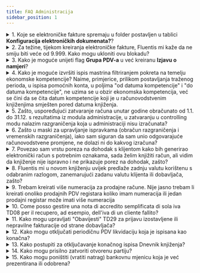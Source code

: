 ```yaml
---
title: FAQ Administracija 
sidebar_position: 1
---
```



<details>

  <summary>1. Koje se elektroničke fakture spremaju u folder postavljen u tablici <b>Konfiguracija elektroničkih dokumenata?</b>?</summary>
  
Postoje dva uvjeta u kartici klijenta.   

Prvi uvjet je flag <b>Potpis dokumenta</b>, koji mora biti aktivan.                 
Drugi uvjet je flag <b>Elektroničko fakturiranje s potpisom</b>, koji je 3-state flag:   

- Kada je postavljen na 1, za klijenta se predviđa potpis, bez obzira na druge konfiguracijske opcije, pa se datoteka uvijek izvozi u mapu definiranu u konfiguraciji elektroničkih dokumenata radi potpisivanja;             

- Kada je postavljen na 0, za klijenta se ne predviđa potpis, bez obzira na druge konfiguracijske opcije, pa se datoteka ne izvozi u mapu konfiguracije elektroničkih dokumenata, čak i ako je mapa definirana;      

- Kada je Null (kao u ovom slučaju, što je zadana postavka), vrijedi postavka u ‘konfiguraciji elektroničkih dokumenata’, tj. ako postoji putanja za kreiranje datoteke, datoteka se uvijek kreira, inače se ne kreira.

</details>


<details>

  <summary>2. Za težine, tijekom kreiranja elektroničke fakture, Fluentis mi kaže da ne smiju biti veće od 9.999. Kako mogu ukloniti ovu blokadu? </summary>
  
Ova blokada je vezana uz pravila Elektroničkog fakturiranja, koje ne prihvaća TEŽINE veće od 9.999.
Da biste zaobišli ovaj problem, potrebno je skalirati jedinicu mjere (UM) ako se premaši granica od 9.999, tako da se koristi odgovarajuća jedinica mjere i dobiju željene vrijednosti.  

</details>


<details>

  <summary>3. Kako je moguće unijeti flag <b>Grupa PDV-a</b> u već kreiranu <b>Izjavu o namjeri</b>? </summary>
  
Potrebno je izvršiti sljedeći SQL update, unoseći ID predmetne izjave o namjeri:  

update CA_DichIntMain set CADM_IsVatGroup = 1 
where CADM_Id = '[id della dichiarazione di intento]'

</details>


<details>

  <summary> 4. Kako je moguće izvršiti ispis mastrina filtriranjem pokreta na temelju ekonomske kompetencije?
Naime, primjerice, prilikom postavljanja traženog perioda, u ispisa pomoćnih konta, u poljima "od datuma kompetencije" i "do datuma kompetencije", ne uzima se u obzir ekonomska kompetencija, već se čini da se čita datum kompetencije koji je u računovodstvenim knjiženjima smješten pored datuma knjiženja.</summary>

Potvrđujem da se u filtrima, kada piše "od datuma kompetencije" do "datuma kompetencije", misli na kompetenciju (tzv. "računovodstvenu") zaglavlja.
Uobičajeno se ti datumi poklapaju, ali se mogu koristiti (iako to u praksi rijetko tko radi) za knjiženje ispravki, primjerice na datum odobrenja bilance koje se odnose na 31.12., gdje je taj datum možda već blokiran za konačni ispis dnevnika i stoga ne bi prihvatio datum knjiženja.
Što se tiče datuma ekonomske kompetencije, ispis mastrina – i šire gledano, cijeli sustav – nije predviđen za rad na taj način.
Najispravnija procedura je izračunati zatvaranje računa za razdoblje (intra-godišnja zatvaranja) i pokrenuti odgovarajuća knjiženja ispravki i integracija.
Alternativno, mogu preporučiti korištenje forme za pregled konta, gdje se preko object navigatora mogu dodati svojstva From AccrualDate i To AccrualDate, što su zapravo datumi ekonomske kompetencije ("od" – "do"), te koristiti filter na prvom redu detaljne mreže (grida).
Još jedna alternativa je prilagodba izvještaja i forme za pokretanje dodavanjem filtera i polja itd...

</details>

<details>

  <summary>5. Zašto, uspoređujući zatvaranje računa unutar godine obračunato od 1.1. do 31.12. s rezultatima iz modula administracije, u zatvaranju u controlling modu nalazim razgraničenja koja u administraciji nisu izračunata?</summary>

Modul controlling u nekim situacijama radi na fleksibilniji način u usporedbi s modulom administracije.
Naime, sposoban je ispraviti bilo koji trošak ili prihod (s kompatibilnim tipom konta) čak i za udjele ekonomske nadležnosti iz prošlosti. Na primjer, ako je trošak evidentiran u godini X, a nadležnost je djelomično (ili potpuno) u godini X-1, prilikom obrade zatvaranja godine X svejedno će doći do ispravke (npr. aktivno razgraničenje).
Potrebno je obratiti posebnu pažnju na **upravljanje dispravkama izvršenima u modulu administracije.**
**Preporučuje se izvršiti izračun i knjiženje ispravki te zatvaranje i ponovno otvaranje konta s ponovnim otvaranjem ispravki putem automatskih procedura, izbjegavajući ručna knjiženja**.
Automatska procedura nameće, naime, da stavke ponovnog otvaranja ispravki imaju datum jednak originalnoj stavci na koju se ispravka odnosi te da ekonomska nadležnost te stavke bude godina X-1. Na taj način se izbjegava da prilikom obrade zatvaranja razdoblja za godinu X softver izračunava dodatne ispravke, jer su one već uključene u saldo godine X (ili unutar-godišnjeg razdoblja godine X) zahvaljujući pravilnom ponovnom otvaranju prethodne ispravke.  

</details>

<details>

  <summary> 6. Zašto u maski za upravljanje ispravkama (obračun razgraničenja i vremenskih razgraničenja), iako sam siguran da sam unio odgovarajuće računovodstvene promjene, ne dolazi ni do kakvog izračuna?</summary>

Nakon što ste se uvjerili da ste zaista unijeli računovodstvene promjene s datumima ekonomske nadležnosti koji prelaze granicu poslovne godine, i da ste koristili konta troška tipa "za ispravku" (db Fast Start) ili koji u tablici tipi conto imaju označen flag Servizio, ako još uvijek ne vidite predložene obračune (ratei ili risconti), moguće je da ste nenamjerno aktivirali flag *Mjesečno zatvaranje* u općim parametrima kontabiliteta. Taj flag zapravo aktivira logiku za strane (ne-talijanske) lokalizacije.

</details>

<details>

  <summary> 7. Povezao sam vrstu poreza na dohodak s klijentom kako bih generirao elektronički račun s potrebnim oznakama, sada želim knjižiti račun, ali vidim da knjiženje nije ispravno i ne prikazuje porez na dohodak, zašto?</summary>

Unutar tablice *Tipovi odbitka poreza*, otvorite vrstu povezanu s dotičnim klijentom i provjerite je li polje *Tipovi dospjele vrijednosti* postavljeno na *Neto dospjele vrijednosti*.

</details>

<details>

  <summary> 8. Fluentis mi u novom knjiženju uvijek predlaže zadnju valutu korištenu s odabranim razlogom, zanemarujući zadanu valutu klijenta ili dobavljača, zašto? </summary>

Provjerite postavku općeg parametra u tablici PARAM_Parameter kod CA-RegCont-General_PurposeCurrencyByTemplate. Ako je parametar postavljen na 1, bit će predložena valuta zadnje korištena s razlogom, ako je postavljen na 0, neće biti predložena nijedna valuta, slijedeći osnovnu logiku valute društva, a zatim čitanje valute klijenta ili dobavljača.  

</details>

<details>

  <summary> 9. Trebam kreirati više numeracija za prodajne račune. Nije jasno trebam li kreirati onoliko prodajnih PDV registara koliko imam numeracija ili jedan prodajni registar može imati više numeracija </summary>

Veza u procesu knjiženja prodaje je Vrsta računa > Numeracija > Povezana knjižbena osnova > PDV registar povezan s osnovom. U standardnom okruženju može postojati više vrsta, ali ako su povezane s istom osnovom, koja ima isti PDV odjeljak, numeracija je ista (zajednička, tako da će račun br. 1 za vrstu A, a zatim za vrstu B biti br. 2). U slučaju različitih vrsta računa s različitim konkurentnim numeracijama preporučljivo je razlikovati PDV odjeljke i povezati im različite osnove, inače će doći do sukoba u PDV protokoliranju. To je zato što je u osnovama obično aktivirana opcija koja predlaže PDV protokol jednako kao i broj dokumenta (kako se ne bi moralo paziti na knjiženje računa po redoslijedu brojeva). Inače je potrebno deaktivirati tu opciju

</details>

<details>

  <summary> 10. Come posso gestire una nota di accredito semplificata di sola iva TD08 per il recupero, ad esempio, dell'iva di un cliente fallito? </summary>

1. U tablici Administracija > **Vrste dokumenata** provjerite postoji li (i po potrebi dodajte) odgovarajuća vrsta dokumenta. Polje Šifra / Opis može se slobodno imenovati, na primjer *Pojednostavljeni dobropis za povrat PDV-a*, ili *Dobropis samo za PDV* itd...; flag **Odobrenje** mora biti **aktivan** a polje **Kod za elektronski oblik dokumenta** mora sadržavati *TD08*
2. U tablici Prodaja > **Vrste računa** provjerite postoji li (i po potrebi dodajte) odgovarajuća vrsta računa. Polje Šifra / Opis može se slobodno imenovati, na primjer *Pojednostavljeni dobropis za povrat PDV-a*, ili *Dobropis samo za PDV* itd... ; u polju **Vrsta računa** MORA biti odabrana opcija ***Dobropis samo za PDV***; polje **Vrsta dokumenta** treba sadržavati vrstu definiranu u točki 1., a polje **Predložak** (knjigovodstven) treba sadržavati odgovarajuću osnovu (koju je potrebno kreirati ili odabrati u tablici Administracija > Knjigovodstvene osnove), tako da knjiženje odgovara situaciji (na primjer, osnova koja upravlja dobropisima s odgovarajućim kontnim šemama).  
3. Kreirajte novi dokument u modulu Prodaja > Prodajni računi koristeći vrstu računa definiranu u točki 2.   
    - Posebna vrsta postavljena u polju Vrsta računa iz točke 2. omogućava unos u tablicu Artikala dokumenta samo redaka tipa *Napomena* gdje možete unijeti kratki opis izvršene ispravke, na primjer: "Dokument izdan prema članku 26, stavak 3 bis, D.P.R. br. 633/1972, isključivo za povrat PDV-a".  
    - Proširivanjem sekcije *Vrsta reference* u *Zaglavlju* dokumenta moguće je, osim polja Vrsta reference, unijeti i detalje prethodnog računa koji se ispravlja.  
    - U ovoj posebnoj vrsti dobropisa upravljanje vrijednostima ograničeno je isključivo na sekciju **Sažetak** točnije u tablicu *Sažetak PDV-a* gdje se direktno obrađuje polje **Porezi** (u negativnom iznosu) uz polje (šifra) PDV-a (npr. 22%), dok je osnovica nula (radi se o dobropisu samo za PDV).  
4. Generirajte XML datoteku i pošaljite elektronički račun kao i obično (prema uputama u online vodiču).  
5. Knjigovodstveno evidentirajte dobropis kao i obično. Povezujući odgovarajuću knjigovodstvenu osnovu tipičnu za dobropise u Italiji (npr. onu iz Fast Start okruženja), knjiženje će se izvršiti ispravno, obrađujući u PDV sekciji samo porez, a ne osnovicu, te u kontnom dijelu knjižeći iznos PDV-a koji se odbija s računa PDV prodaje (dužna strana) protiv potraživanja prema kupcu (potražna strana).  
</details>

<details>

  <summary> 11. Kako mogu upravljati "Obavijesti" TD29 za prijavu izostavljene ili nepravilne fakturacije od strane dobavljača? </summary>

1. U tablici Administracija > **Vrste Računa** provjerite postoji li (i po potrebi dodajte) odgovarajuću vrstu dokumenta. Polje Šifra / Opis može biti slobodno imenovano, na primjer *Obavijest o nepravilnoj fakturaciji*, flag **Samoobračun** mora biti **aktivan**, a polje **Kod za elektronski oblik dokumenta** mora sadržavati vrijednost *TD29*  
2. U tablici Prodaja > **Tipovi računa** provjerite postoji li (i po potrebi dodajte) odgovarajuća tipologija. Polje Šifra / Opis može biti slobodno imenovano, na primjer *Obavijest o nepravilnoj fakturaciji*; u polju **Priroda računa** mora biti odabrana opcija ***Račun***; polje **Vrsta dokumenta** sadržavat će tip iz točke 1.; u polju **Predložak** (knjigovodstveni) nije nužno povezivati vrijednost, budući da se ovdje radi samo o obavijesti o propuštenoj fakturaciji od strane dobavljača, bez značaja za PDV.  
3. Kreirati novi dokument u modulu Prodaja > Računi prodaje koristeći tipologiju računa kreiranu u točki 2.  
   - Proširivanjem sekcije *Vrsta reference* u *Zaglavlju* dokumenta moguće je, ako je potrebno, osim polja Vrsta reference, popuniti i detalje prethodnog računa koji se ispravlja.  
   - U polje Izdavatelj, u zaglavlju dokumenta, unijeti podatke Dobavljača, dok u polje Klijent unijeti šifru naše tvrtke posebno kreirane za samoobračune.  
   - U sekciji Artikli dokumenta unijeti jedan red s opisom robe koja nije fakturirana i pripadajućim iznosima, ili ako se radi o ispravku nepravilnog ili pogrešnog računa, iznos ispravka.
4. Kreirati XML datoteku i poslati je prema uobičajenim procedurama.  
</details>

<details>
  <summary> 12. Kako mogu otključati periodičnu PDV likvidaciju koja je ispisana kao konačna? </summary>

1. U tablici Administracija > IZJAVE > **Uplate PDV-a**, gdje su prikazani svi periodi za koje postoji konačna likvidacija, odabrati period (ili više njih) koji želite otključati i pritisnuti tipku ***Izbriši PDV likvidacije***.
2. Ako je prilikom zaključavanja likvidacije bila aktivirana opcija za automatske knjiženja prijenosa (giroconto), prikazat će se poruka koja potvrđuje automatsko brisanje tih prijenosa. Također će se prikazati poruka koja podsjeća da je potrebno ručno izbrisati zapis (za odgovarajući period) iz forme **Periodična PDV prijava** koji je bio automatski kreiran prilikom pokretanja zaključavanja likvidacije.  
3. Kao što je navedeno u prethodnoj točki, ručno obrišite zapis u formi **Periodična prijava PDV-a** za razdoblje koje je otključano. Podsjećamo da se u ovoj tablici pohranjuju podaci za upravljanje ručnim poljima u obračunu PDV-a (prijenos pretporeza, kompenzacije itd.)  
4. Vratiti brojač stranica i datum zadnjeg ispisa za PDV sekcional na kojem se ispisuju periodične likvidacije (obično kod RIE u bazi podataka FastStart). Pristupiti tablici Registri PDV-a, locirati sekcional koji treba vratiti na prethodno stanje (npr. *RIE*) i ručno ispraviti, za tekuću godinu u donjoj detaljnoj mreži, polja: **Broj posljednje ispisane stranice**, **Zadnji datum ispisa**.
5. Ako se periodične likvidacije ispisuju zajedno s običnim PDV sekcionalima (npr. za prodaju ili nabavu), te u svim slučajevima kada je potrebno mijenjati PDV knjiženja za koja su, osim konačne likvidacije, već ispisani i sekcionali u konačnom obliku, u tablici **Knjige PDV-a** pritisnuti tipku **Otkaži zaključni izvještaj** u traci izbornika. Pojavit će se popup u kojem je potrebno odabrati i potvrditi razdoblje koje se želi otključati te PDV sekcional koji se želi otključati. U slučaju otključavanja više razdoblja za određeni sekcional, preporučuje se postupati uzastopno, otključavajući sva eventualna međurazdoblja, i to počevši od najnovijeg prema najstarijem. Nakon toga ručno vratiti podatke o *zadnjoj ispisanoj stranici, datumu zadnjeg ispisa i zadnjem PDV protokolu*.

</details>

<details>

  <summary> 13. Kako postupiti za otključavanje konačnog ispisa Dnevnik knjiženja? </summary>

1. Kada je izrađen konačni ispis Knjige dnevnika, u formi za ispis **Dnevnik knjiženja**  bila je pokrenuta funkcija ispisa s uključenim oznakom *Definitivno*. U tom trenutku, podsjećamo, izvršavala se i kontrola s odgovarajućom porukom upozorenja, ukoliko su postojali knjiženi dokumenti s datumom prije odabranih datuma u filtru ispisa, a koji još nisu bili ispisani kao konačni. Upozorenje se ipak moglo zanemariti. Period ispisan kao konačan postajao je zaključan za bilo kakve izmjene u knjiženjima.  
2. **Za otključavanje** razdoblja koje je već definitivno otisnuto, potrebno je pristupiti formi Konfiguracija > Parametri > Administracija > **Računovodstveni parametri**  za tekuću godinu ili godinu koju želite otključati, te koristiti tipku **Otkaži zaključni izvještaj**. Pojavit će se skočni prozor u kojem treba navesti razdoblje (od datuma do datuma) za koje želite izvršiti otključavanje. Otključavanje tehnički znači postavljanje svih relevantnih knjiženja unutar odabranog razdoblja u status nije definitivno (polje je vidljivo samo u bazi podataka, ili ako se svojstvo IsPrintedInJournal - Otisnuto u glavnoj knjizi doda u formu koja referira na objekt FSPosting poput forme *Računovodstvene evidencije* dostupne putem izbornika Administracija > Evidencije > Evidencije), Stoga se preporučuje postupati uredno i kronološki, kako bi se izbjegla situacija u kojoj ostaju razdoblja koja nisu u definitivnom stanju, takva razdoblja će i dalje biti prijavljena kroz upozorenje opisano u prethodnoj točki.  
3. Nakon otključavanja, potrebno je ručno vratiti podatke koji su prethodno bili pohranjeni u formi Računovodstveni parametri tijekom procesa konačnog ispisa:  
    - Datum posljednjeg ispisa glavne knjige: postaviti na posljednji datum knjiženja koji nije bio otključan  
    - Zadnja stranica / redak: vratiti na posljednju vrijednost koja nije bila obuhvaćena otključavanjem  
    - Saldo Dugovna / Potražna strana: izbrisati postojeće vrijednosti, budući da će se one automatski ponovno izračunati prilikom nove konačne ispise  
</details>

<details>

  <summary> 14. Kako mogu prisilno zatvoriti otvorenu partiju? </summary>

Stanje jedne partije (otvorena, zatvorena, djelomično otvorena) izračunava sustav i ne može se prisiliti izravnim djelovanjem na polje Stanje partije; odmah bi se ponovno izračunalo.  
Partija je *zatvorena* (i ovo stanje se bilježi) samo ako postoji uplata za tu partiju (vezana uz nju i s istim brojem).

Stoga, ispravan način za zatvaranje stavke koja je stvorena izvan knjigovodstva, ili koja je ostala otvorena jer knjiženje plaćanja nije generiralo i plaćanje na razini stavki, sastoji se u korištenju sljedeće procedure.

1. Otvorite formu Administracija > Partije > **Plaćanja**
2. Kreirajte novo plaćanje klikom na tipku **Novo** 
3. Odmah nakon otvaranja forme s podacima novog plaćanja, umjesto da ih unosite ručno, kliknite na naredbu **Kreiraj iz partija / Plaćanja** koji prikazuje iskačući prozor za pretraživanje i odabir otvorene stavke koju želite zatvoriti. U iskačućem prozoru nalaze se uobičajena polja za pretraživanje stavki, dovoljno je odabrati mišem stavku koju želite zatvoriti i pritisnuti gumb **Odaberi**. Automatski će se stvoriti ispravne veze između stavke i plaćanja. Status stavke bit će automatski preračunat kao *Zatvorena*.

</details>

<details>

  <summary> 15. Kako mogu poništiti (vratiti natrag) bankovnu mjenicu koja je već prezentirana ili odobrena? </summary>

Postupak izdavanja bankovne potvrde i njezine kasnije knjiženja i prezentacije na račun dobar završetak (salvo buon fine) uključuje niz uzastopnih koraka. Stoga, u slučaju da se pokuša izvršiti vraćanje (rollback), na primjer, stvaranja bankovne potvrde koja je već predstavljena banci ili akreditirana, softver će onemogućiti ovu operaciju vraćajući poruku upozorenja.

Sve faze kreiranja i prezentacije s naknadnim knjiženjem, kao i operacije knjiženja, mogu se obnoviti, ali je potrebno djelovati u ispravnom logičkom redoslijedu, počevši od kasnijih operacija do prvih faza.

Dakle, redoslijed operacija izvršenih za kreiranje je sljedeći:

- Knjiženje izlazne fakture s otvaranjem partije
- Automatsko kreiranje bankovne mjenice iz otvorenih partija
- Knjiženje izdavanja bankovne mjenice (često se obavlja zajedno s prethodnim korakom putem čarobnjaka – wizard)
- Kreiranje prezentacijske liste i umetanje efekata (bankovnih mjenica) u listu  
- Knjiženje prezentacije liste  
- Knjiženje odobrenja (accredito) bankovnih mjenica  

Redoslijed za poništavanje (rollback)  

- Poništavanje knjiženja odobrenja  
- Poništavanje knjiženja prezentacijske liste  
- Uklanjanje efekta (bankovne mjenice) iz prezentacijske liste (koja možda neće biti moguće izbrisati ako sadrži i druge efekte), odabirom unutar liste i pritiskom na tipku DELETE
- Poništavanje knjiženja efekata (PRIJE sljedećeg koraka)  
- Poništavanje automatskog kreiranja efekata iz partija  
 
Podsjećamo da su procedure poništavanja dostupne unutar istih formi u kojima je izvršeno početno kreiranje, u odgovarajućoj kartici koja se nalazi odmah uz glavnu, i koja je uvijek prisutna.

</details>